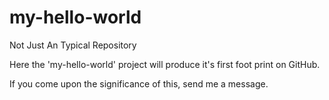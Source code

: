 # my-hello-world
Not Just An Typical Repository

Here the 'my-hello-world' project will produce it's first foot print on GitHub.

If you come upon the significance of this, send me a message.
